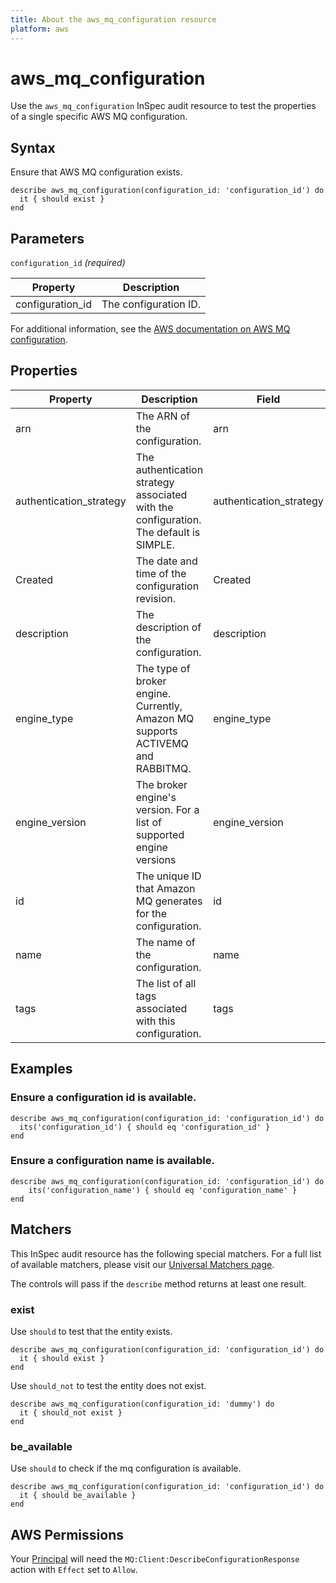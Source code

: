 ```yaml
---
title: About the aws_mq_configuration resource
platform: aws
---
```


# aws\_mq\_configuration

Use the `aws_mq_configuration` InSpec audit resource to test the properties of a single specific AWS MQ configuration.

## Syntax

Ensure that AWS MQ configuration exists.

    describe aws_mq_configuration(configuration_id: 'configuration_id') do
      it { should exist }
    end

## Parameters

`configuration_id` _(required)_

| Property | Description |
| --- | --- |
| configuration_id | The configuration ID.| 

For additional information, see the [AWS documentation on AWS MQ configuration](https://docs.aws.amazon.com/AWSCloudFormation/latest/UserGuide/aws-resource-amazonmq-configuration.html).

## Properties

| Property | Description| Field |
| --- | --- | --- |
| arn | The ARN of the configuration.| arn |
| authentication_strategy |  The authentication strategy associated with the configuration. The default is SIMPLE.| authentication_strategy |
| Created | The date and time of the configuration revision. | Created |
| description | The description of the configuration. | description |
| engine_type | The type of broker engine. Currently, Amazon MQ supports ACTIVEMQ and RABBITMQ. | engine_type |
| engine_version |  The broker engine's version. For a list of supported engine versions | engine_version |
| id | The unique ID that Amazon MQ generates for the configuration. | id |
| name |  The name of the configuration.  | name |
| tags | The list of all tags associated with this configuration. | tags |

## Examples

### Ensure a configuration id is available.

    describe aws_mq_configuration(configuration_id: 'configuration_id') do
      its('configuration_id') { should eq 'configuration_id' }
    end

### Ensure a configuration name is available.

    describe aws_mq_configuration(configuration_id: 'configuration_id') do
        its('configuration_name') { should eq 'configuration_name' }
    end

## Matchers

This InSpec audit resource has the following special matchers. For a full list of available matchers, please visit our [Universal Matchers page](https://www.inspec.io/docs/reference/matchers/).

The controls will pass if the `describe` method returns at least one result.

### exist

Use `should` to test that the entity exists.

    describe aws_mq_configuration(configuration_id: 'configuration_id') do
      it { should exist }
    end

Use `should_not` to test the entity does not exist.

    describe aws_mq_configuration(configuration_id: 'dummy') do
      it { should_not exist }
    end

### be_available

Use `should` to check if the mq configuration is available.

    describe aws_mq_configuration(configuration_id: 'configuration_id') do
      it { should be_available }
    end

## AWS Permissions

Your [Principal](https://docs.aws.amazon.com/IAM/latest/UserGuide/intro-structure.html#intro-structure-principal) will need the `MQ:Client:DescribeConfigurationResponse` action with `Effect` set to `Allow`.

